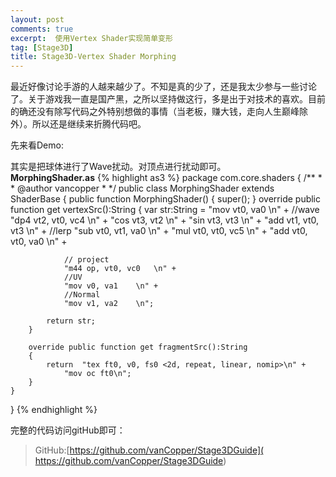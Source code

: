 ```yaml
---
layout: post
comments: true
excerpt:  使用Vertex Shader实现简单变形
tag: [Stage3D]
title: Stage3D-Vertex Shader Morphing
---
```

最近好像讨论手游的人越来越少了。不知是真的少了，还是我太少参与一些讨论了。关于游戏我一直是国产黑，之所以坚持做这行，多是出于对技术的喜欢。目前的确还没有除写代码之外特别想做的事情（当老板，赚大钱，走向人生巅峰除外）。所以还是继续来折腾代码吧。

先来看Demo:

<div id="flashcontent"></div>
<script type="text/javascript">
var flashvars = {};
var params = {wmode:'direct'};
var attributes = {};
swfobject.embedSWF(
'../swf/Stage3DGuide.swf',
'flashcontent',
'800',
'600',
'14.0',
null,
flashvars,
params,
attributes,
null
);
</script>

其实是把球体进行了Wave扰动。对顶点进行扰动即可。  
**MorphingShader.as**
{% highlight as3 %}
package com.core.shaders
{
	/**
	 * 
	 * @author vancopper
	 * 
	 */	
	public class MorphingShader extends ShaderBase
	{
		public function MorphingShader()
		{
			super();
		}
		override public function get vertexSrc():String
		{
			var str:String =
				"mov vt0, va0	\n" +
				//wave
				"dp4 vt2, vt0, vc4	\n" +
				"cos vt3, vt2	\n" +
				"sin vt3, vt3   \n" +
				"add vt1, vt0, vt3	\n" +
				//lerp
				"sub vt0, vt1, va0  \n" +
				"mul vt0, vt0, vc5	\n" +
				"add vt0, vt0, va0	\n" +
				
				// project 
				"m44 op, vt0, vc0	\n" +
				//UV
				"mov v0, va1	\n" +
				//Normal
				"mov v1, va2	\n";
			
			return str; 
		}
		
		override public function get fragmentSrc():String
		{
			return  "tex ft0, v0, fs0 <2d, repeat, linear, nomip>\n" +
				"mov oc ft0\n";
		}
	}
}
{% endhighlight %}

完整的代码访问gitHub即可：

> GitHub:[https://github.com/vanCopper/Stage3DGuide]( https://github.com/vanCopper/Stage3DGuide)